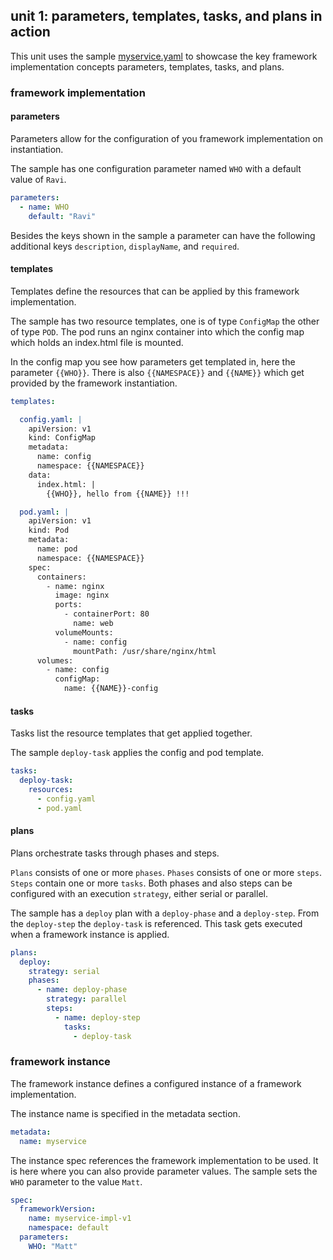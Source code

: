 ## unit 1: parameters, templates, tasks, and plans in action

This unit uses the sample [myservice.yaml](myservice.yaml) to showcase the key framework implementation concepts parameters, templates, tasks, and plans.

### framework implementation

#### parameters

Parameters allow for the configuration of you framework implementation on instantiation.

The sample has one configuration parameter named `WHO` with a default value of `Ravi`.

```yaml
parameters:
  - name: WHO
    default: "Ravi"
```

Besides the keys shown in the sample a parameter can have the following additional keys `description`, `displayName`, and `required`.


#### templates

Templates define the resources that can be applied by this framework implementation.

The sample has two resource templates, one is of type `ConfigMap` the other of type `POD`. The pod runs an nginx container into which the config map which holds an index.html file is mounted.

In the config map you see how parameters get templated in, here the parameter `{{WHO}}`. There is also `{{NAMESPACE}}` and `{{NAME}}` which get provided by the framework instantiation.


```yaml
templates:

  config.yaml: |
    apiVersion: v1
    kind: ConfigMap
    metadata:
      name: config
      namespace: {{NAMESPACE}}
    data:
      index.html: |
        {{WHO}}, hello from {{NAME}} !!!

  pod.yaml: |
    apiVersion: v1
    kind: Pod
    metadata:
      name: pod
      namespace: {{NAMESPACE}}
    spec:
      containers:
        - name: nginx
          image: nginx
          ports:
            - containerPort: 80
              name: web
          volumeMounts:
            - name: config
              mountPath: /usr/share/nginx/html
      volumes:
        - name: config
          configMap:
            name: {{NAME}}-config
```

#### tasks

Tasks list the resource templates that get applied together.

The sample `deploy-task` applies the config and pod template.

```yaml
tasks:
  deploy-task:
    resources:
      - config.yaml
      - pod.yaml
```

#### plans

Plans orchestrate tasks through phases and steps.

`Plans` consists of one or more `phases`. `Phases` consists of one or more `steps`. `Steps` contain one or more `tasks`. Both phases and also steps can be configured with an execution `strategy`, either serial or parallel.

The sample has a `deploy` plan with a `deploy-phase` and a `deploy-step`. From the `deploy-step` the `deploy-task` is referenced. This task gets executed when a framework instance is applied.

```yaml
plans:
  deploy:
    strategy: serial
    phases:
      - name: deploy-phase
        strategy: parallel
        steps:
          - name: deploy-step
            tasks:
              - deploy-task
```


### framework instance

The framework instance defines a configured instance of a framework implementation.

The instance name is specified in the metadata section.
```yaml
metadata:
  name: myservice
```

The instance spec references the framework implementation to be used. It is here where you can also provide parameter values. The sample sets the `WHO` parameter to the value `Matt`.
```yaml
spec:
  frameworkVersion:
    name: myservice-impl-v1
    namespace: default
  parameters:
    WHO: "Matt"
```
